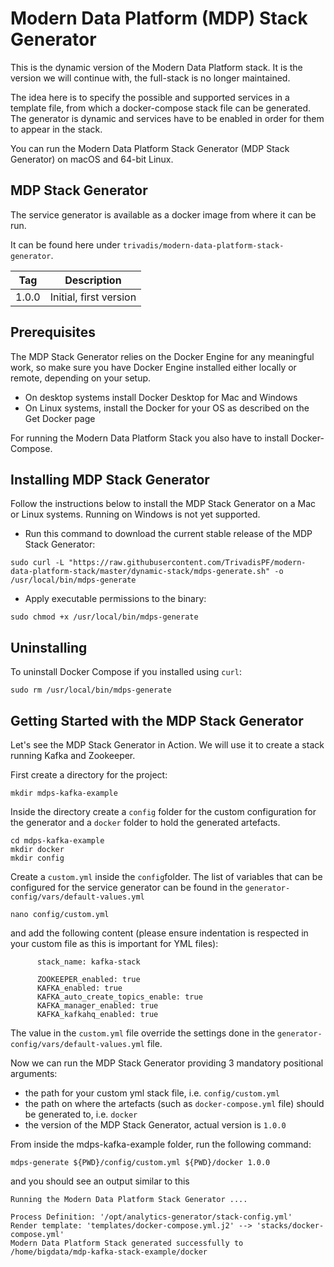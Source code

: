 # Modern Data Platform (MDP) Stack Generator

This is the dynamic version of the Modern Data Platform stack. It is the version we will continue with, the full-stack is no longer maintained. 

The idea here is to specify the possible and supported services in a template file, from which a docker-compose stack file can be generated. The generator is dynamic and services have to be enabled in order for them to appear in the stack. 

You can run the Modern Data Platform Stack Generator (MDP Stack Generator) on macOS and 64-bit Linux.

## MDP Stack Generator

The service generator is available as a docker image from where it can be run. 

It can be found here under `trivadis/modern-data-platform-stack-generator`.

Tag           |  Description
------------- | --------------------------
1.0.0         | Initial, first version


## Prerequisites

The MDP Stack Generator relies on the Docker Engine for any meaningful work, so make sure you have Docker Engine installed either locally or remote, depending on your setup.

  * On desktop systems install Docker Desktop for Mac and Windows
  * On Linux systems, install the Docker for your OS as described on the Get Docker page

For running the Modern Data Platform Stack you also have to install Docker-Compose. 

## Installing MDP Stack Generator

Follow the instructions below to install the MDP Stack Generator on a Mac or Linux systems. Running on Windows is not yet supported. 

* Run this command to download the current stable release of the MDP Stack Generator:

```
sudo curl -L "https://raw.githubusercontent.com/TrivadisPF/modern-data-platform-stack/master/dynamic-stack/mdps-generate.sh" -o /usr/local/bin/mdps-generate
```

* Apply executable permissions to the binary:

```
sudo chmod +x /usr/local/bin/mdps-generate
```
   
## Uninstalling

To uninstall Docker Compose if you installed using `curl`:

```
sudo rm /usr/local/bin/mdps-generate
```
   
## Getting Started with the MDP Stack Generator

Let's see the MDP Stack Generator in Action. We will use it to create a stack running Kafka and Zookeeper.


First create a directory for the project:

```
mkdir mdps-kafka-example
```

Inside the directory create a `config` folder for the custom configuration for the generator and a `docker` folder to hold the generated artefacts.

```
cd mdps-kafka-example
mkdir docker
mkdir config
```

Create a `custom.yml` inside the `config`folder. The list of variables that can be configured for the service generator can be found in the `generator-config/vars/default-values.yml`

```
nano config/custom.yml
```

and add the following content (please ensure indentation is respected in your custom file as this is important for YML files):

```
      stack_name: kafka-stack

      ZOOKEEPER_enabled: true
      KAFKA_enabled: true
      KAFKA_auto_create_topics_enable: true
      KAFKA_manager_enabled: true
      KAFKA_kafkahq_enabled: true

```

The value in the `custom.yml` file override the settings done in the `generator-config/vars/default-values.yml` file. 


Now we can run the MDP Stack Generator providing 3 mandatory positional arguments:

  * the path for your custom yml stack file, i.e. `config/custom.yml`
  * the path on where the artefacts (such as `docker-compose.yml` file) should be generated to, i.e. `docker`
  * the version of the MDP Stack Generator, actual version is `1.0.0`

From inside the mdps-kafka-example folder, run the following command:

```
mdps-generate ${PWD}/config/custom.yml ${PWD}/docker 1.0.0
```

and you should see an output similar to this

```
Running the Modern Data Platform Stack Generator ....

Process Definition: '/opt/analytics-generator/stack-config.yml'
Render template: 'templates/docker-compose.yml.j2' --> 'stacks/docker-compose.yml'
Modern Data Platform Stack generated successfully to /home/bigdata/mdp-kafka-stack-example/docker
```


